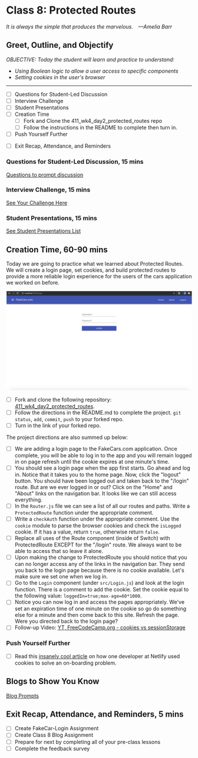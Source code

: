 # Class 8: Protected Routes

<!-- ! HIDE FROM STUDENT; INSTRUCTOR ONLY CONTENT -->
<!-- ## Instructor Only Content - HIDE FROM STUDENTS -->
<!-- cp workspace/resources/classOutlineTemplate.md docs/module- -->
<!-- ! END INSTRUCTOR ONLY CONTENT -->

*It is always the simple that produces the marvelous. —Amelia Barr*

## Greet, Outline, and Objectify

<!-- SMART: Specific, Measurable, Attainable, Relevant, and Timely. -->
<!-- https://examples.yourdictionary.com/well-written-examples-of-learning-objectives.html -->
  
*OBJECTIVE: Today the student will learn and practice to understand:*

* *Using Boolean logic to allow a user access to specific components*
* *Setting cookies in the user's browser*

*****

- [ ] Questions for Student-Led Discussion
- [ ] Interview Challenge
- [ ] Student Presentations
- [ ] Creation Time
    * [ ] Fork and Clone the 411_wk4_day2_protected_routes repo
    * [ ] Follow the instructions in the README to complete then turn in.
- [ ] Push Yourself Further
<!-- - [ ] Interview Questions: Blog to Show You Know -->
- [ ] Exit Recap, Attendance, and Reminders

### Questions for Student-Led Discussion, 15 mins
<!-- This section should be structured with the 5E model: https://lesley.edu/article/empowering-students-the-5e-model-explained -->

[Questions to prompt discussion](./../additionalResources/questionsForDiscussion/qfd-class-8.md)

### Interview Challenge, 15 mins
<!-- The last two E happen here: elaborate and evaluate  -->
<!-- this sections should have a challenge that can be solved with the skills they've learned since their last class. -->
<!-- ! HIDDEN CONTENT: INSTRUCTOR ONLY -->
[See Your Challenge Here](./../additionalResources/interviewChallenges.md)
<!-- ! END HIDDEN CONTENT: INSTRUCTOR ONLY -->

### Student Presentations, 15 mins

[See Student Presentations List](./../additionalResources/studentPresentations.md)

## Creation Time, 60-90 mins

Today we are going to practice what we learned about Protected Routes. We will create a login page, set cookies, and build protected routes to provide a more reliable login experience for the users of the cars application we worked on before.

![fake-car-login-example](./../images/fake-car-login-example.png)

- [ ] Fork and clone the following repository: [411_wk4_day2_protected_routes](https://github.com/AustinCodingAcademy/411_wk4_day2_protected_routes).
- [ ] Follow the directions in the README.md to complete the project.
`git status`, `add`, `commit`, `push` to your forked repo.
- [ ] Turn in the link of your forked repo.

The project directions are also summed up below:

- [ ] We are adding a login page to the FakeCars.com application. Once complete, you will be able to log in to the app and you will remain logged in on page refresh until the cookie expires at one minute's time.
- [ ] You should see a login page when the app first starts. Go ahead and log in. Notice that it takes you to the home page. Now, click the "logout" button. You should have been logged out and taken back to the "/login" route. But are we ever logged in or out? Click on the "Home" and "About" links on the navigation bar. It looks like we can still access everything.
- [ ] In the `Router.js` file we can see a list of all our routes and paths. Write a `ProtectedRoute` function under the appropriate comment.
- [ ] Write a `checkAuth` function under the appropriate comment. Use the `cookie` module to parse the browser cookies and check the `isLogged` cookie. If it has a value, return `true`, otherwise return `false`.
- [ ] Replace all uses of the Route component (inside of Switch) with ProtectedRoute EXCEPT for the "/login" route. We always want to be able to access that so leave it alone.
- [ ] Upon making the change to ProtectedRoute you should notice that you can no longer access any of the links in the navigation bar. They send you back to the login page because there is no cookie available. Let's make sure we set one when we log in.
- [ ] Go to the `Login` component (under `src/Login.js`) and look at the login function. There is a comment to add the cookie. Set the cookie equal to the following value: `loggedIn=true;max-age=60*1000`.
- [ ] Notice you can now log in and access the pages appropriately. We've set an expiration time of one minute on the cookie so go do something else for a minute and then come back to this site. Refresh the page. Were you directed back to the login page?
- [ ] Follow-up Video: [YT, FreeCodeCamp.org - cookies vs sessionStorage](https://youtu.be/AwicscsvGLg)

### Push Yourself Further

- [ ] Read this [insanely cool article](https://www.netlify.com/blog/2017/01/19/setting-cookies-in-react/) on how one developer at Netlify used cookies to solve an on-boarding problem.

## Blogs to Show You Know

[Blog Prompts](./../additionalResources/blogPrompts.md)

## Exit Recap, Attendance, and Reminders, 5 mins

- [ ] Create FakeCar-Login Assignment
- [ ] Create Class 8 Blog Assignment
- [ ] Prepare for next by completing all of your pre-class lessons
- [ ] Complete the feedback survey

<!-- <iframe id="openedx-zollege" src="https://openedx.zollege.com/feedback" style="width: 100%; height: 500px; border: 0">Browser not compatible.</iframe>
<script src="https://openedx.zollege.com/assets/index.js" type="application/javascript"></script> -->


<!-- TODO Create 3 question exit questions -->

<!-- TODO INSERT Student Feedback From -->

<!-- TODO INSERT *HIDDEN* Instructor Feedback Form -->

<!-- 
height/width = 1.777 ---- width="655" height="368"
cp workspace/resources/classOutlineTemplate.md docs/module-
 -->